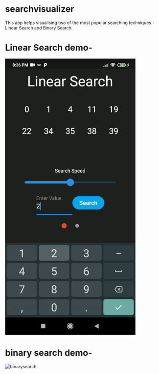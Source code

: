 # searchvisualizer

This app helps visualising two of the most popular searching techniques - Linear Search and Binary Search. 

# Linear Search demo-


![linearsearch](linearsearch.gif)


# binary search demo-


![binarysearch](binarysearch,gif)
